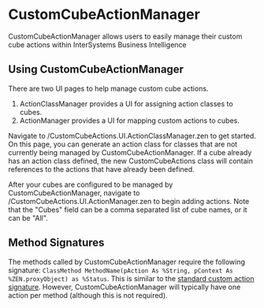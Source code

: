 # CustomCubeActionManager
CustomCubeActionManager allows users to easily manage their custom cube actions within InterSystems Business Intelligence

## Using CustomCubeActionManager
There are two UI pages to help manage custom cube actions.
1) ActionClassManager provides a UI for assigning action classes to cubes.
2) ActionManager provides a UI for mapping custom actions to cubes.


Navigate to /CustomCubeActions.UI.ActionClassManager.zen to get started. On this page, you can generate an action class for classes that are not currently being managed by CustomCubeActionManager. If a cube already has an action class defined, the new CustomCubeActions class will contain references to the actions that have already been defined.

After your cubes are configured to be managed by CustomCubeActionManager, navigate to /CustomCubeActions.UI.ActionManager.zen to begin adding actions. Note that the "Cubes" field can be a comma separated list of cube names, or it can be "All".

## Method Signatures
The methods called by CustomCubeActionManager require the following signature:
``` ClassMethod MethodName(pAction As %String, pContext As %ZEN.proxyObject) as %Status ```.
This is similar to the [standard custom action signature](https://docs.intersystems.com/irislatest/csp/docbook/DocBook.UI.Page.cls?KEY=D2IMP_ch_action#D2IMP_action_defining_behavior). However, CustomCubeActionManager will typically have one action per method (although this is not required).
